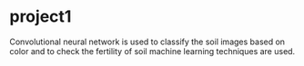 # project1
Convolutional neural network is used to classify the soil images based on color and to check the fertility of soil machine learning techniques are used.
